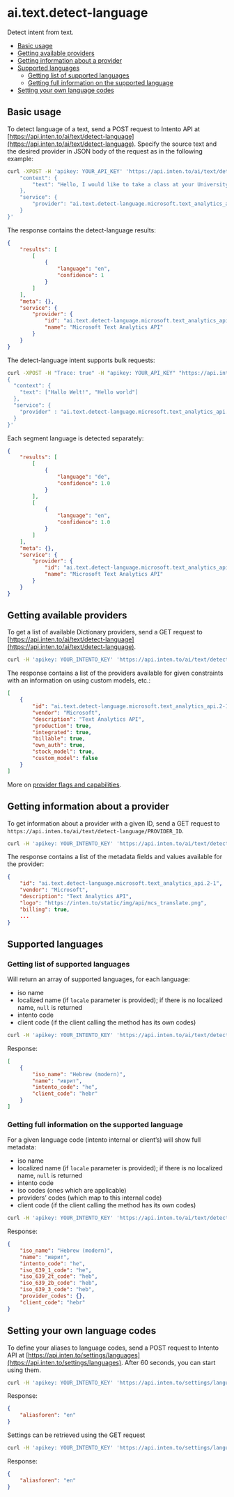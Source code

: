 # ai.text.detect-language

Detect intent from text.

<!-- TOC depthFrom:2 -->

- [Basic usage](#basic-usage)
- [Getting available providers](#getting-available-providers)
- [Getting information about a provider](#getting-information-about-a-provider)
- [Supported languages](#supported-languages)
    - [Getting list of supported languages](#getting-list-of-supported-languages)
    - [Getting full information on the supported language](#getting-full-information-on-the-supported-language)
- [Setting your own language codes](#setting-your-own-language-codes)

<!-- /TOC -->

## Basic usage

To detect language of a text, send a POST request to Intento API at [https://api.inten.to/ai/text/detect-language](https://api.inten.to/ai/text/detect-language). Specify the source text and the desired provider in JSON body of the request as in the following example:

```sh
curl -XPOST -H 'apikey: YOUR_API_KEY' 'https://api.inten.to/ai/text/detect-language' -d '{
    "context": {
        "text": "Hello, I would like to take a class at your University.",
    },
    "service": {
        "provider": "ai.text.detect-language.microsoft.text_analytics_api.2-1"
    }
}'
```

The response contains the detect-language results:

```json
{
    "results": [
        [
            {
                "language": "en",
                "confidence": 1
            }
        ]
    ],
    "meta": {},
    "service": {
        "provider": {
            "id": "ai.text.detect-language.microsoft.text_analytics_api.2-1",
            "name": "Microsoft Text Analytics API"
        }
    }
}
```

The detect-language intent supports bulk requests:

```bash
curl -XPOST -H "Trace: true" -H "apikey: YOUR_API_KEY" "https://api.inten.to/ai/text/detect-language" -d '
{
  "context": {
    "text": ["Hallo Welt!", "Hello world"]
  },
  "service": {
    "provider" : "ai.text.detect-language.microsoft.text_analytics_api.2-1"
  }
}'
```

Each segment language is detected separately:

```json
{
    "results": [
        [
            {
                "language": "de",
                "confidence": 1.0
            }
        ],
        [
            {
                "language": "en",
                "confidence": 1.0
            }
        ]
    ],
    "meta": {},
    "service": {
        "provider": {
            "id": "ai.text.detect-language.microsoft.text_analytics_api.2-1",
            "name": "Microsoft Text Analytics API"
        }
    }
}
```

## Getting available providers

To get a list of available Dictionary providers, send a GET request to [https://api.inten.to/ai/text/detect-language](https://api.inten.to/ai/text/detect-language).

```sh
curl -H 'apikey: YOUR_INTENTO_KEY' 'https://api.inten.to/ai/text/detect-language'
```

The response contains a list of the providers available for given constraints with an information on using custom models, etc.:

```json
[
    {
        "id": "ai.text.detect-language.microsoft.text_analytics_api.2-1",
        "vendor": "Microsoft",
        "description": "Text Analytics API",
        "production": true,
        "integrated": true,
        "billable": true,
        "own_auth": true,
        "stock_model": true,
        "custom_model": false
    }
]
```

More on [provider flags and capabilities](providers.md).

## Getting information about a provider

To get information about a provider with a given ID, send a GET request to `https://api.inten.to/ai/text/detect-language/PROVIDER_ID`.

```sh
curl -H 'apikey: YOUR_INTENTO_KEY' 'https://api.inten.to/ai/text/detect-language/ai.text.detect-language.microsoft.text_analytics_api.2-1'
```

The response contains a list of the metadata fields and values available for the provider:

```json
{
    "id": "ai.text.detect-language.microsoft.text_analytics_api.2-1",
    "vendor": "Microsoft",
    "description": "Text Analytics API",
    "logo": "https://inten.to/static/img/api/mcs_translate.png",
    "billing": true,
    ...
}
```

## Supported languages

### Getting list of supported languages

Will return an array of supported languages, for each language:

- iso name
- localized name (if `locale` parameter is provided); if there is no localized name, `null` is returned
- intento code
- client code (if the client calling the method has its own codes)

```sh
curl -H 'apikey: YOUR_INTENTO_KEY' 'https://api.inten.to/ai/text/detect-language/languages?locale=ru'
```

Response:

```json
[
    {
        "iso_name": "Hebrew (modern)",
        "name": "иврит",
        "intento_code": "he",
        "client_code": "hebr"
    }
]
```

### Getting full information on the supported language

For a given language code (intento internal or client’s) will show full metadata:

- iso name
- localized name (if `locale` parameter is provided); if there is no localized name, `null` is returned
- intento code
- iso codes (ones which are applicable)
- providers’ codes (which map to this internal code)
- client code (if the client calling the method has its own codes)

```sh
curl -H 'apikey: YOUR_INTENTO_KEY' 'https://api.inten.to/ai/text/detect-language/languages/he?locale=ru'
```

Response:

```json
{
    "iso_name": "Hebrew (modern)",
    "name": "иврит",
    "intento_code": "he",
    "iso_639_1_code": "he",
    "iso_639_2t_code": "heb",
    "iso_639_2b_code": "heb",
    "iso_639_3_code": "heb",
    "provider_codes": {},
    "client_code": "hebr"
}
```

## Setting your own language codes

To define your aliases to language codes, send a POST request to Intento API at [https://api.inten.to/settings/languages](https://api.inten.to/settings/languages). After 60 seconds, you can start using them.

```sh
curl -H 'apikey: YOUR_INTENTO_KEY' 'https://api.inten.to/settings/languages' --data '{"aliasforen":"en"}'
```

Response:

```json
{
    "aliasforen": "en"
}
```

Settings can be retrieved using the GET request

```sh
curl -H 'apikey: YOUR_INTENTO_KEY' 'https://api.inten.to/settings/languages'
```

Response:

```json
{
    "aliasforen": "en"
}
```
